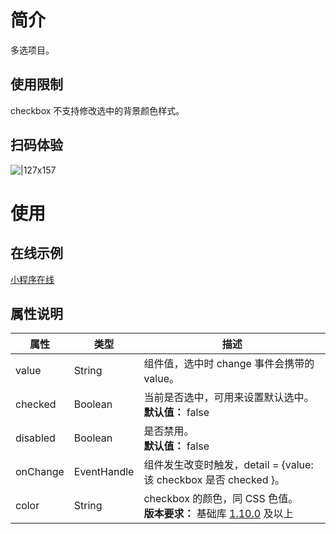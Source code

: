 # 简介

多选项目。

## 使用限制

checkbox 不支持修改选中的背景颜色样式。

## 扫码体验

![|127x157](https://gw.alipayobjects.com/os/skylark-tools/public/files/7cff45f9018a7d0a966cfd0f097961b8.jpeg%26originHeight%3D157%26originWidth%3D127%26size%3D20801%26status%3Ddone%26width%3D127#align=left&display=inline&height=157&margin=%5Bobject%20Object%5D&originHeight=157&originWidth=127&status=done&style=none&width=127)

# 使用

## 在线示例

[小程序在线](https://opendocs.alipay.com/openbox/mini/opendocs/basic-component?view=preview&defaultPage=pages/checkbox/index&defaultOpenedFiles=pages/checkbox/index&theme=light)

## 属性说明

| **属性** | **类型** | **描述** |
| --- | --- | --- |
| value | String | 组件值，选中时 change 事件会携带的 value。 |
| checked | Boolean | 当前是否选中，可用来设置默认选中。<br />**默认值：** false |
| disabled | Boolean | 是否禁用。<br />**默认值：** false |
| onChange | EventHandle | 组件发生改变时触发，detail = {value: 该 checkbox 是否 checked }。 |
| color | String | checkbox 的颜色，同 CSS 色值。<br />**版本要求：** 基础库 [1.10.0](/mini/framework/compatibility) 及以上 |
